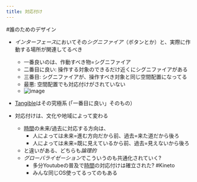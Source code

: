 ```yaml
---
title: 対応付け
---
```


\#誰のためのデザイン

* *インターフェース*においてその*シグニファイア*（ボタンとか）と、実際に作動する場所が関連してるべき
  
  * 一番良いのは、作動すべき物=シグニファイア
  * 二番目に良い: 操作する対象のできるだけ近くにシグニファイアがある
  * 三番目: シグニファイアが、操作すべき対象と同じ空間配置になってる
  * 最悪: 空間配置でも対応付けがされていない
  * ![image](https://gyazo.com/7608eb6713262af0f5bcf8382adc0658/thumb/1000)
* [Tangible](Tangible.md)はその究極系 (「一番目に良い」そのもの）

* 対応付けは、文化や地域によって変わる
  
  * [時間](%E6%99%82%E9%96%93.md)の未来/過去に対応する方向は、
    * 人によっては未来=進む方向だから前、過去=来た道だから後ろ
    * 人によっては未来=既に見えているから前、過去=見えないから後ろ
  * と違いがある、どちらも*論理的*
  * *グローバライゼーション*でこういうのも共通化されていく?
    * 多分Youtubeの普及で[時間](%E6%99%82%E9%96%93.md)の対応付けは確立された? #Kineto
    * みんな同じOS使ってるってのもある
